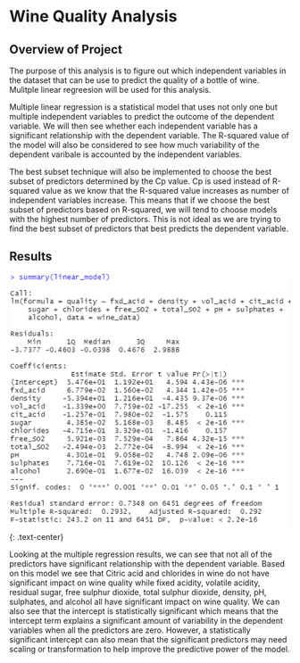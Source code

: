 # Wine Quality Analysis

## Overview of Project
The purpose of this analysis is to figure out which independent variables in the dataset that can be use to predict the quality of a bottle of wine. Mulitple linear regreesion will be used for this analysis.

Multiple linear regression is a statistical model that uses not only one but multiple independent variables to predict the outcome of the dependent variable. We will then see whether each independent variable has a significant relationship with the dependent variable. The R-squared value of the model will also be considered to see how much variability of the dependent varibale is accounted by the independent variables. 

The best subset technique will also be implemented to choose the best subset of predictors determined by the Cp value. Cp is used instead of R-squared value as we know that the R-squared value increases as number of independent variables increase. This means that if we choose the best subset of predictors based on R-squared, we will tend to choose models with the highest number of predictors. This is not ideal as we are trying to find the best subset of predictors that best predicts the dependent variable.


## Results
![Mulitple regression results](data_analysis/results/mult_linear_reg_results.PNG)
{: .text-center}

Looking at the multiple regression results, we can see that not all of the predictors have significant relationship with the dependent variable. Based on this model we see that Citric acid and chlorides in wine do not have significant impact on wine quality while fixed acidity, volatile acidity, residual sugar, free sulphur dioxide, total sulphur dioxide, density, pH, sulphates, and alcohol all have significant impact on wine quality. We can also see that the intercept is statistically significant which means that the intercept term explains a significant amount of variability in the dependent variables when all the predictors are zero. However, a statistically significant intercept can also mean that the significant predictors may need scaling or transformation to help improve the predictive power of the model.
